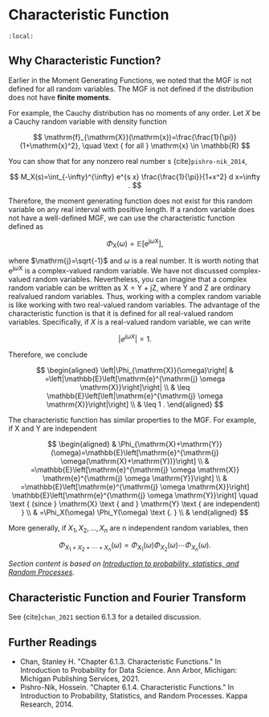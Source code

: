 # Characteristic Function

```{contents}
:local:
```

## Why Characteristic Function?

Earlier in the Moment Generating Functions, we noted that the MGF is not defined
for all random variables. The MGF is not defined if the distribution does not
have **finite moments**.

For example, the Cauchy distribution has no moments of any order. Let $X$ be a
Cauchy random variable with density function

$$
\mathrm{f}_{\mathrm{X}}(\mathrm{x})=\frac{\frac{1}{\pi}}{1+\mathrm{x}^2}, \quad \text { for all } \mathrm{x} \in \mathbb{R}
$$

You can show that for any nonzero real number $\mathrm{s}$
{cite}`pishro-nik_2014`,

$$
M_X(s)=\int_{-\infty}^{\infty} e^{s x} \frac{\frac{1}{\pi}}{1+x^2} d x=\infty .
$$

Therefore, the moment generating function does not exist for this random
variable on any real interval with positive length. If a random variable does
not have a well-defined MGF, we can use the characteristic function defined as

$$
\Phi_{\mathrm{X}}(\omega)=\mathbb{E}\left[\mathrm{e}^{\mathrm{j} \omega \mathrm{X}}\right],
$$

where $\mathrm{j}=\sqrt{-1}$ and $\omega$ is a real number. It is worth noting
that $\mathrm{e}^{\mathrm{j} \omega \mathrm{X}}$ is a complex-valued random
variable. We have not discussed complex-valued random variables. Nevertheless,
you can imagine that a complex random variable can be written as
$\mathrm{X}=\mathrm{Y}+\mathrm{jZ}$, where $\mathrm{Y}$ and $\mathrm{Z}$ are
ordinary realvalued random variables. Thus, working with a complex random
variable is like working with two real-valued random variables. The advantage of
the characteristic function is that it is defined for all real-valued random
variables. Specifically, if $X$ is a real-valued random variable, we can write

$$
\left|e^{j \omega X}\right|=1 \text {. }
$$

Therefore, we conclude

$$
\begin{aligned}
\left|\Phi_{\mathrm{X}}(\omega)\right| & =\left|\mathbb{E}\left[\mathrm{e}^{\mathrm{j} \omega \mathrm{X}}\right]\right| \\
& \leq \mathbb{E}\left[\left|\mathrm{e}^{\mathrm{j} \omega \mathrm{X}}\right|\right] \\
& \leq 1 .
\end{aligned}
$$

The characteristic function has similar properties to the MGF. For example, if
$\mathrm{X}$ and $\mathrm{Y}$ are independent

$$
\begin{aligned}
& \Phi_{\mathrm{X}+\mathrm{Y}}(\omega)=\mathbb{E}\left[\mathrm{e}^{\mathrm{j} \omega(\mathrm{X}+\mathrm{Y})}\right] \\
& =\mathbb{E}\left[\mathrm{e}^{\mathrm{j} \omega \mathrm{X}} \mathrm{e}^{\mathrm{j} \omega \mathrm{Y}}\right] \\
& =\mathbb{E}\left[\mathrm{e}^{\mathrm{j} \omega \mathrm{X}}\right] \mathbb{E}\left[\mathrm{e}^{\mathrm{j} \omega \mathrm{Y}}\right] \quad \text { (since } \mathrm{X} \text { and } \mathrm{Y} \text { are independent) } \\
& =\Phi_X(\omega) \Phi_Y(\omega) \text {. } \\
&
\end{aligned}
$$

More generally, if $X_1, X_2, \ldots, X_n$ are $\mathrm{n}$ independent random
variables, then

$$
\Phi_{X_1+X_2+\cdots+X_n}(\omega)=\Phi_{X_1}(\omega) \Phi_{X_2}(\omega) \cdots \Phi_{X_n}(\omega) .
$$

_Section content is based on
[Introduction to probability, statistics, and Random Processes](https://www.probabilitycourse.com/chapter6/6_1_4_characteristic_functions.php)._

## Characteristic Function and Fourier Transform

See {cite}`chan_2021` section 6.1.3 for a detailed discussion.

## Further Readings

-   Chan, Stanley H. "Chapter 6.1.3. Characteristic Functions." In Introduction
    to Probability for Data Science. Ann Arbor, Michigan: Michigan Publishing
    Services, 2021.
-   Pishro-Nik, Hossein. "Chapter 6.1.4. Characteristic Functions." In
    Introduction to Probability, Statistics, and Random Processes. Kappa
    Research, 2014.
